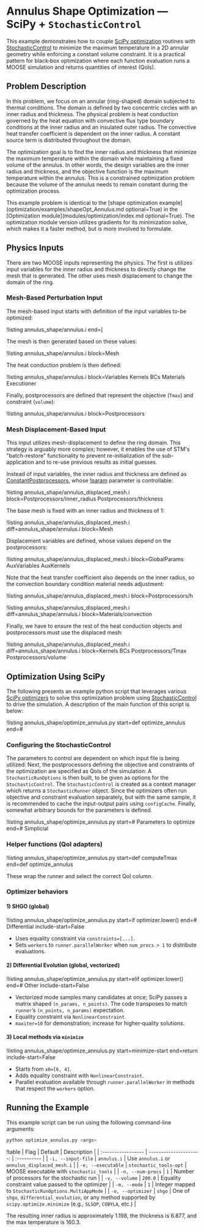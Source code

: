 # Annulus Shape Optimization — SciPy + `StochasticControl`

This example demonstrates how to couple [SciPy optimization](https://docs.scipy.org/doc/scipy/reference/optimize.html) routines with [StochasticControl](StochasticControl.md) to minimize the maximum temperature in a 2D annular geometry while enforcing a constant volume constraint. It is a practical pattern for black‑box optimization where each function evaluation runs a MOOSE simulation and returns quantities of interest (QoIs).

## Problem Description

In this problem, we focus on an annular (ring-shaped) domain subjected to thermal conditions. The domain is defined by two concentric circles with an inner radius and thickness. The physical problem is heat conduction governed by the heat equation with convective flux type boundary conditions at the inner radius and an insulated outer radius. The convective heat transfer coefficient is dependent on the inner radius. A constant source term is distributed throughout the domain.

The optimization goal is to find the inner radius and thickness that minimize the maximum temperature within the domain while maintaining a fixed volume of the annulus. In other words, the design variables are the inner radius and thickness, and the objective function is the maximum temperature within the annulus. This is a constrained optimization problem because the volume of the annulus needs to remain constant during the optimization process.

This example problem is identical to the [shape optimization example](optimization/examples/shapeOpt_Annulus.md optional=True) in the [Optimization module](modules/optimization/index.md optional=True). The optimization module version utilizes gradients for its minimization solve, which makes it a faster method, but is more involved to formulate.

## Physics Inputs

There are two MOOSE inputs representing the physics. The first is utilizes input variables for the inner radius and thickness to directly change the mesh that is generated. The other uses mesh displacement to change the domain of the ring.

### Mesh-Based Perturbation Input

The mesh-based input starts with definition of the input variables to-be optimized:

!listing annulus_shape/annulus.i end=[

The mesh is then generated based on these values:

!listing annulus_shape/annulus.i block=Mesh

The heat conduction problem is then defined:

!listing annulus_shape/annulus.i block=Variables Kernels BCs Materials Executioner

Finally, postprocessors are defined that represent the objective (`Tmax`) and constraint (`volume`):

!listing annulus_shape/annulus.i block=Postprocessors

### Mesh Displacement-Based Input

This input utilizes mesh-displacement to define the ring domain. This strategy is arguably more complex; however, it enables the use of STM's "batch-restore" functionality to prevent re-initialization of the sub-application and to re-use previous results as initial guesses.

Instead of input variables, the inner radius and thickness are defined as [ConstantPostprocessors](ConstantPostprocessor.md), whose [!param](/Postprocessors/ConstantPostprocessor/value) parameter is controllable:

!listing annulus_shape/annulus_displaced_mesh.i block=Postprocessors/inner_radius Postprocessors/thickness

The base mesh is fixed with an inner radius and thickness of 1:

!listing annulus_shape/annulus_displaced_mesh.i
    diff=annulus_shape/annulus.i
    block=Mesh

Displacement variables are defined, whose values depend on the postprocessors:

!listing annulus_shape/annulus_displaced_mesh.i block=GlobalParams AuxVariables AuxKernels

Note that the heat transfer coefficient also depends on the inner radius, so the convection boundary condition material needs adjustment:

!listing annulus_shape/annulus_displaced_mesh.i
    block=Postprocessors/h

!listing annulus_shape/annulus_displaced_mesh.i
    diff=annulus_shape/annulus.i
    block=Materials/convection

Finally, we have to ensure the rest of the heat conduction objects and postprocessors must use the displaced mesh:

!listing annulus_shape/annulus_displaced_mesh.i
    diff=annulus_shape/annulus.i
    block=Kernels BCs Postprocessors/Tmax Postprocessors/volume


## Optimization Using SciPy

The following presents an example python script that leverages various [SciPy optimizers](https://docs.scipy.org/doc/scipy/reference/optimize.html) to solve this optimization problem using [StochasticControl](StochasticControl.md) to drive the simulation. A description of the main function of this script is below:

!listing annulus_shape/optimize_annulus.py start=def optimize_annulus end=#

### Configuring the StochasticControl

The parameters to control are dependent on which input file is being utilized:
Next, the postprocessors defining the objective and constraints of the optimization are specified as QoIs of the simulation:
A `StochasticRunOptions` is then built, to be given as options for the `StochasticControl`.
The `StochasticControl` is created as a context manager which returns a `StochasticRunner` object.
Since the optimizers often run objective and constraint evaluation separately, but with the same sample, it is recommended to cache the input-output pairs using `configCache`. Finally, somewhat arbitrary bounds for the parameters is defined.

!listing annulus_shape/optimize_annulus.py start=# Parameters to optimize end=# Simplicial

### Helper functions (QoI adapters)

!listing annulus_shape/optimize_annulus.py start=def computeTmax end=def optimize_annulus

These wrap the runner and select the correct QoI column.

### Optimizer behaviors

#### 1) SHGO (global)

!listing annulus_shape/optimize_annulus.py start=if optimizer.lower() end=# Differential include-start=False

- Uses equality constraint via `constraints=[...]`.
- Sets `workers` to `runner.parallelWorker` when `num_procs > 1` to distribute evaluations.

#### 2) Differential Evolution (global, vectorized)

!listing annulus_shape/optimize_annulus.py start=elif optimizer.lower() end=# Other include-start=False

- Vectorized mode samples many candidates at once; SciPy passes a matrix shaped `(n_params, n_points)`. The code transposes to match `runner`’s `(n_points, n_params)` expectation.
- Equality constraint via `NonlinearConstraint`.
- `maxiter=10` for demonstration; increase for higher‑quality solutions.

#### 3) Local methods via `minimize`

!listing annulus_shape/optimize_annulus.py start=minimize-start end=return include-start=False

- Starts from `x0=[6, 4]`.
- Adds equality constraint with `NonlinearConstraint`.
- Parallel evaluation available through `runner.parallelWorker` in methods that respect the `workers` option.

## Running the Example

This example script can be run using the following command-line arguments:

```bash
python optimize_annulus.py <args>
```

!table
| Flag               | Default                | Description |
| :----------------- | ---------------------: | :---------- |
| `-i, --input-file` | `annulus.i`            | Use `annulus.i` or `annulus_displaced_mesh.i` |
| `-e, --executable` | `stochastic_tools-opt` | MOOSE executable with `stochastic_tools` |
| `-n, --num-procs`  | `1`                    | Number of processors for the stochastic run |
| `-v, --volume`     | `200.0`                | Equality constraint value passed to the optimizer |
| `-m, --mode`       | `1`                    | Integer mapped to `StochasticRunOptions.MultiAppMode` |
| `-o, --optimizer`  | `shgo`                 | One of `shgo`, `differential_evolution`, or any method supported by `scipy.optimize.minimize` (e.g., `SLSQP`, `COBYLA`, etc.) |

The resulting inner radius is approximately 1.198, the thickness is 6.877, and the max temperature is 160.3.
